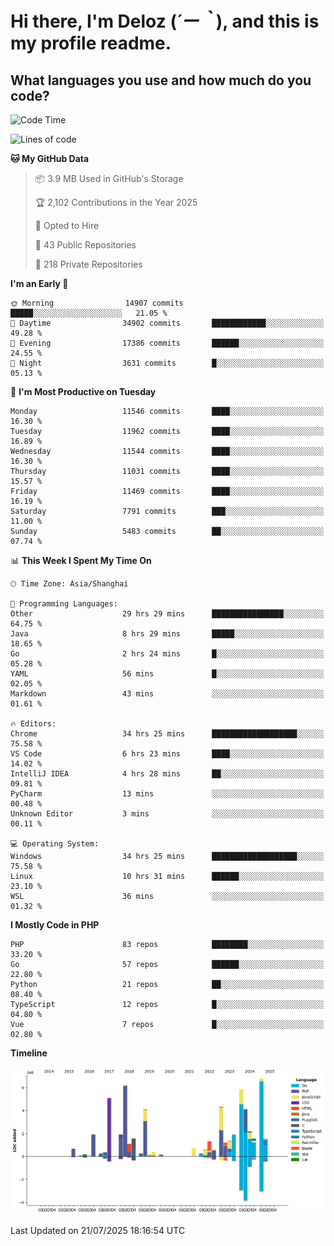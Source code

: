 # **Hi there, I'm Deloz (*´ー｀*), and this is my profile readme.**

## **What languages you use and how much do you code?**

<!--START_SECTION:waka-->
![Code Time](http://img.shields.io/badge/Code%20Time-6%2C929%20hrs%2019%20mins-blue)

![Lines of code](https://img.shields.io/badge/From%20Hello%20World%20I%27ve%20Written-58.6%20million%20lines%20of%20code-blue)

**🐱 My GitHub Data** 

> 📦 3.9 MB Used in GitHub's Storage 
 > 
> 🏆 2,102 Contributions in the Year 2025
 > 
> 💼 Opted to Hire
 > 
> 📜 43 Public Repositories 
 > 
> 🔑 218 Private Repositories 
 > 
**I'm an Early 🐤** 

```text
🌞 Morning                14907 commits       █████░░░░░░░░░░░░░░░░░░░░   21.05 % 
🌆 Daytime                34902 commits       ████████████░░░░░░░░░░░░░   49.28 % 
🌃 Evening                17386 commits       ██████░░░░░░░░░░░░░░░░░░░   24.55 % 
🌙 Night                  3631 commits        █░░░░░░░░░░░░░░░░░░░░░░░░   05.13 % 
```
📅 **I'm Most Productive on Tuesday** 

```text
Monday                   11546 commits       ████░░░░░░░░░░░░░░░░░░░░░   16.30 % 
Tuesday                  11962 commits       ████░░░░░░░░░░░░░░░░░░░░░   16.89 % 
Wednesday                11544 commits       ████░░░░░░░░░░░░░░░░░░░░░   16.30 % 
Thursday                 11031 commits       ████░░░░░░░░░░░░░░░░░░░░░   15.57 % 
Friday                   11469 commits       ████░░░░░░░░░░░░░░░░░░░░░   16.19 % 
Saturday                 7791 commits        ███░░░░░░░░░░░░░░░░░░░░░░   11.00 % 
Sunday                   5483 commits        ██░░░░░░░░░░░░░░░░░░░░░░░   07.74 % 
```


📊 **This Week I Spent My Time On** 

```text
🕑︎ Time Zone: Asia/Shanghai

💬 Programming Languages: 
Other                    29 hrs 29 mins      ████████████████░░░░░░░░░   64.75 % 
Java                     8 hrs 29 mins       █████░░░░░░░░░░░░░░░░░░░░   18.65 % 
Go                       2 hrs 24 mins       █░░░░░░░░░░░░░░░░░░░░░░░░   05.28 % 
YAML                     56 mins             █░░░░░░░░░░░░░░░░░░░░░░░░   02.05 % 
Markdown                 43 mins             ░░░░░░░░░░░░░░░░░░░░░░░░░   01.61 % 

🔥 Editors: 
Chrome                   34 hrs 25 mins      ███████████████████░░░░░░   75.58 % 
VS Code                  6 hrs 23 mins       ████░░░░░░░░░░░░░░░░░░░░░   14.02 % 
IntelliJ IDEA            4 hrs 28 mins       ██░░░░░░░░░░░░░░░░░░░░░░░   09.81 % 
PyCharm                  13 mins             ░░░░░░░░░░░░░░░░░░░░░░░░░   00.48 % 
Unknown Editor           3 mins              ░░░░░░░░░░░░░░░░░░░░░░░░░   00.11 % 

💻 Operating System: 
Windows                  34 hrs 25 mins      ███████████████████░░░░░░   75.58 % 
Linux                    10 hrs 31 mins      ██████░░░░░░░░░░░░░░░░░░░   23.10 % 
WSL                      36 mins             ░░░░░░░░░░░░░░░░░░░░░░░░░   01.32 % 
```

**I Mostly Code in PHP** 

```text
PHP                      83 repos            ████████░░░░░░░░░░░░░░░░░   33.20 % 
Go                       57 repos            ██████░░░░░░░░░░░░░░░░░░░   22.80 % 
Python                   21 repos            ██░░░░░░░░░░░░░░░░░░░░░░░   08.40 % 
TypeScript               12 repos            █░░░░░░░░░░░░░░░░░░░░░░░░   04.80 % 
Vue                      7 repos             █░░░░░░░░░░░░░░░░░░░░░░░░   02.80 % 
```



**Timeline**

![Lines of Code chart](https://raw.githubusercontent.com/deloz/deloz/main/assets/bar_graph.png)


 Last Updated on 21/07/2025 18:16:54 UTC
<!--END_SECTION:waka-->
